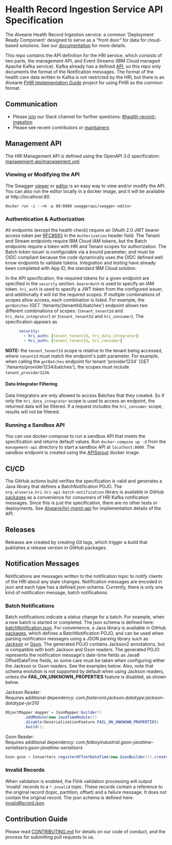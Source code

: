 # Health Record Ingestion Service API Specification
The Alvearie Health Record Ingestion service: a common 'Deployment Ready Component' designed to serve as a “front door” for data for cloud-based solutions. See our [documentation](https://alvearie.io/HRI/) for more details.

This repo contains the API definition for the HRI service, which consists of two parts, the management API, and Event Streams (IBM Cloud managed Apache Kafka service). Kafka already has a defined [API](https://kafka.apache.org/documentation/), so this repo only documents the format of the Notification messages. The format of the health care data written to Kafka is not restricted by the HRI, but there is an Alvearie [FHIR Implementation Guide](https://github.com/Alvearie/alvearie-fhir-ig) project for using FHIR as the common format.  

## Communication
* Please [join](https://alvearie.io/contributions/requestSlackAccess) our Slack channel for further questions: [#health-record-ingestion](https://alvearie.slack.com/archives/C01GM43LFJ6)
* Please see recent contributors or [maintainers](MAINTAINERS.md)

## Management API
The HRI Management API is defined using the OpenAPI 3.0 specification: [management-api/management.yml](management-api/management.yml).

### Viewing or Modifying the API
The Swagger [viewer](https://swagger.io/tools/swagger-ui/) or [editor](https://editor.swagger.io/) is an easy way to view and/or modify the API. You can also run the editor locally in a docker image, and it will be available at http://localhost:80.
```
docker run -i --rm -p 80:8080 swaggerapi/swagger-editor
```

### Authentication & Authorization
All endpoints (except the health check) require an OAuth 2.0 JWT bearer access token per [RFC8693](https://tools.ietf.org/html/rfc8693) in the `Authorization` header field. The Tenant and Stream endpoints require IBM Cloud IAM tokens, but the Batch endpoints require a token with HRI and Tenant scopes for authorization. The Batch token issuer is configurable via a bound parameter, and must be OIDC compliant because the code dynamically uses the OIDC defined well know endpoints to validate tokens. Integration and testing have already been completed with App ID, the standard IBM Cloud solution.

In the API specification, the required tokens for a given endpoint are specified in the `security` section. `bearerAuth` is used to specify an IAM token. `hri_auth` is used to specify a JWT token from the configured issuer, and additionally it will list the required scopes. If multiple combinations of scopes allow access, each combination is listed. For example, the `getBatches` (GET '/tenants/{tenantId}/batches') endpoint allows two different combinations of scopes: (`tenant_tenantId` and `hri_data_integrator`) or (`tenant_tenantId` and `hri_consumer`). The specification appears as
```yaml
      security:
        - hri_auth: [tenant_tenantId, hri_data_integrator]
        - hri_auth: [tenant_tenantId, hri_consumer]
```

**NOTE:** the `tenant_tenantId` scope is relative to the tenant being accessed, where `tenantId` must match the endpoint's path parameter. For example, when calling the `getBatches` endpoint for tenant 'provider1234' (GET '/tenants/provider1234/batches'), the scopes must include `tenant_provider1234`.

#### Data Integrator Filtering
Data Integrators are only allowed to access Batches that they created. So if only the `hri_data_integrator` scope is used to access an endpoint, the returned data will be filtered. If a request includes the `hri_consumer` scope, results will not be filtered.

### Running a Sandbox API
You can use docker-compose to run a sandbox API that meets the specification and returns default values. Run `docker-compose up -d` from the `management-api` directory to start a sandbox API at `localhost:8000`. The sandbox endpoint is created using the [APISprout](https://github.com/danielgtaylor/apisprout) docker image.

## CI/CD
The GitHub actions build verifies the specification is valid and generates a Java library that defines a BatchNotification POJO. The `org.alvearie.hri.hri-api-batch-notification` library is available in GitHub [packages](https://github.com/Alvearie/hri-api-spec/packages/976528) as a convenience for consumers of HRI Kafka notification messages. Since this is just the specification, there are no other tests or deployments. See [Alvearie/hri-mgmt-api](https://github.com/Alvearie/hri-mgmt-api) for implementation details of the API.

## Releases
Releases are created by creating Git tags, which trigger a build that publishes a release version in GitHub packages.

## Notification Messages
Notifications are messages written to the notification topic to notify clients of the HRI about any state changes. Notification messages are encoded in json and each type has a defined json schema. Currently, there is only one kind of notification message, batch notifications. 

### Batch Notifications
Batch notifications indicate a status change for a batch. For example, when a new batch is started or completed. The json schema is defined here: [batchNotification.json](notifications/batchNotification.json). For convenience, a Java library is available in GitHub [packages](https://github.com/Alvearie/hri-api-spec/packages/976528), which defines a BatchNotification POJO, and can be used when parsing notification messages using a JSON parsing library such as [Jackson]() or [Gson](). The generated POJO contains Jackson2 annotations, but is compatible with both Jackson and Gson readers. The generated POJO represents the notification message's date-time fields as Java8 OffsetDateTime fields, so some care must be taken when configuring either the Jackson or Gson readers. See the examples below. Also, note that schema evolution is not supported by default when using Jackson readers, unless the **FAIL_ON_UNKNOWN_PROPERTIES** feature is disabled, as shown below.

Jackson Reader:  
Requires additional dependency: *com.fasterxml.jackson.datatype:jackson-datatype-jsr310*
```Java
ObjectMapper mapper = JsonMapper.builder()
        .addModule(new JavaTimeModule())
        .disable(DeserializationFeature.FAIL_ON_UNKNOWN_PROPERTIES)
        .build();
```

Gson Reader:  
Requires additional dependency: *com.fatboyindustrial.gson-javatime-serialisers:gson-javatime-serialisers*
```Java
Gson gson = Converters.registerOffsetDateTime(new GsonBuilder()).create();
```

### Invalid Records
When validation is enabled, the Flink validation processing will output 'invalid' records to a `*.invalid` topic. These records contain a reference to the original record (topic, partition, offset) and a failure message. It does not contain the original record. The json schema is defined here: [invalidRecord.json](notifications/invalidRecord.json).

## Contribution Guide
Please read [CONTRIBUTING.md](CONTRIBUTING.md) for details on our code of conduct, and the process for submitting pull requests to us.
